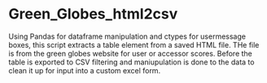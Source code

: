 # Green_Globes_html2csv
Using Pandas for dataframe manipulation and ctypes for usermessage boxes, this script extracts a table element from a saved HTML file. THe file is from the green globes website for user or accessor scores. Before the table is exported to CSV filtering and maniupulation is done to the data to clean it up for input into a custom excel form.
